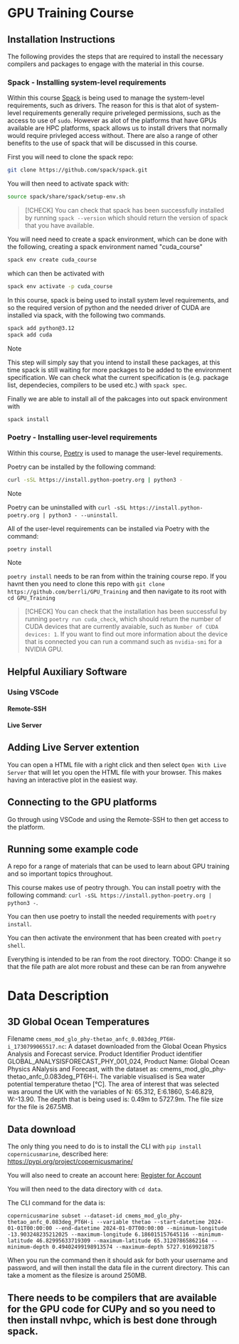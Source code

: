 # GPU Training Course 

## Installation Instructions 

The following provides the steps that are required to install the necessary compilers and packages to engage with the material in this course.

### Spack - Installing system-level requirements
Within this course [Spack](https://spack.io/) is being used to manage the system-level requirements, such as drivers. The reason for this is that alot of system-level requirements generally require priveleged permissions, such as the access to use of `sudo`. However as alot of the platforms that have GPUs available are HPC platforms, spack allows us to install drivers that normally would require privleged access without. There are also a range of other benefits to the use of spack that will be discussed in this course. 

First you will need to clone the spack repo:
``` bash
git clone https://github.com/spack/spack.git
```

You will then need to activate spack with:
```bash 
source spack/share/spack/setup-env.sh
```
> [!CHECK]
> You can check that spack has been successfully installed by running `spack --version` which should return the version of spack that you have available. 

You will need need to create a spack environment, which can be done with the following, creating a spack environment named "cuda_course"
```bash 
spack env create cuda_course
```
which can then be activated with
```bash 
spack env activate -p cuda_course
```

In this course, spack is being used to install system level requirements, and so the required version of python and the needed driver of CUDA are installed via spack, with the following two commands. 
```bash
spack add python@3.12 
spack add cuda
```
> [!NOTE]
> This step will simply say that you intend to install these packages, at this time spack is still waiting for more packages to be added to the environment specification. We can check what the current specification is (e.g. package list, dependecies, compilers to be used etc.) with `spack spec`.

Finally we are able to install all of the pakcages into out spack environment with 
```bash 
spack install
```

### Poetry - Installing user-level requirements

Within this course, [Poetry](https://python-poetry.org/) is used to manage the user-level requirements. 

Poetry can be installed by the following command: 
```bash 
curl -sSL https://install.python-poetry.org | python3 -
```
> [!NOTE]
> Poetry can be uninstalled with `curl -sSL https://install.python-poetry.org | python3 - --uninstall`.

All of the user-level requirements can be installed via Poetry with the command:
```bash
poetry install
```
> [!NOTE]
> `poetry install` needs to be ran from within the training course repo. If you havnt then you need to clone this repo with `git clone https://github.com/berrli/GPU_Training` and then navigate to its root with `cd GPU_Training`

> [!CHECK]
> You can check that the installation has been successful by running `poetry run cuda_check`, which should return the number of CUDA devices that are currently avaiable, such as `Number of CUDA devices: 1`. If you want to find out more information about the device that is connected you can run a command such as `nvidia-smi` for a NVIDIA GPU.

## Helpful Auxiliary Software

### Using VSCode 

#### Remote-SSH

#### Live Server 

## Adding Live Server extention 
You can open a HTML file with a right click and then select `Open With Live Server` that will let you open the HTML file with your browser. This makes having an interactive plot in the easiest way. 
## Connecting to the GPU platforms

Go through using VSCode and using the Remote-SSH to then get access to the platform.

## Running some example code
A repo for a range of materials that can be used to learn about GPU training and so important topics throughout. 

This course makes use of peotry through. You can install poetry with the following command: `curl -sSL https://install.python-poetry.org | python3 -`.

You can then use poetry to install the needed requirements with `poetry install`.

You can then activate the environment that has been created with `poetry shell`. 


Everything is intended to be ran from the root directory. TODO: Change it so that the file path are alot more robust and these can be ran from anywehre


# Data Description 

## 3D Global Ocean Temperatures 

Filename `cmems_mod_glo_phy-thetao_anfc_0.083deg_PT6H-i_1730799065517.nc`: A dataset downloaded from the Global Ocean Physics Analysis and Forecast service. Product Identifier Product identifier
GLOBAL_ANALYSISFORECAST_PHY_001_024, Product Name: Global Ocean Physics ANalysis and Forecast, with the dataset as: cmems_mod_glo_phy-thetao_anfc_0.083deg_PT6H-i. The variable visualised is Sea water potential temperature thetao [°C]. 
The area of interest that was selected was around the UK with the variables of N: 65.312, E:6.1860, S:46.829, W:-13.90. The depth that is being used is: 0.49m to 5727.9m. The file size for the file is 267.5MB. 


## Data download 

The only thing you need to do is to install the CLI with `pip install copernicusmarine`, described here: https://pypi.org/project/copernicusmarine/

You will also need to create an account here: [Register for Account](https://data.marine.copernicus.eu/register?redirect=%2Fproduct%2FGLOBAL_ANALYSISFORECAST_PHY_001_024%2Fdownload%3Fdataset%3Dcmems_mod_glo_phy-thetao_anfc_0.083deg_PT6H-i_202406)

You will then need to the data directory with `cd data`.

The CLI command for the data is: 

`copernicusmarine subset --dataset-id cmems_mod_glo_phy-thetao_anfc_0.083deg_PT6H-i --variable thetao --start-datetime 2024-01-01T00:00:00 --end-datetime 2024-01-07T00:00:00 --minimum-longitude -13.903248235212025 --maximum-longitude 6.186015157645116 --minimum-latitude 46.82995633719309 --maximum-latitude 65.31207865862164 --minimum-depth 0.49402499198913574 --maximum-depth 5727.9169921875`

When you run the command then it should ask for both your username and password, and will then install the data file in the current directory. This can take a moment as the filesize is around 250MB. 


## There needs to be compilers that are available for the GPU code for CUPy and so you need to then install nvhpc, which is best done through spack.
